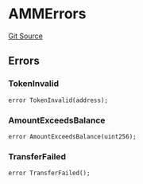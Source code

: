 # AMMErrors
[Git Source](https://github.com/thrackle-io/tron/blob/873b14e2bfb8e3c0ec1e8bf0bb215076bd1e60ce/src/common/IErrors.sol)


## Errors
### TokenInvalid

```solidity
error TokenInvalid(address);
```

### AmountExceedsBalance

```solidity
error AmountExceedsBalance(uint256);
```

### TransferFailed

```solidity
error TransferFailed();
```

